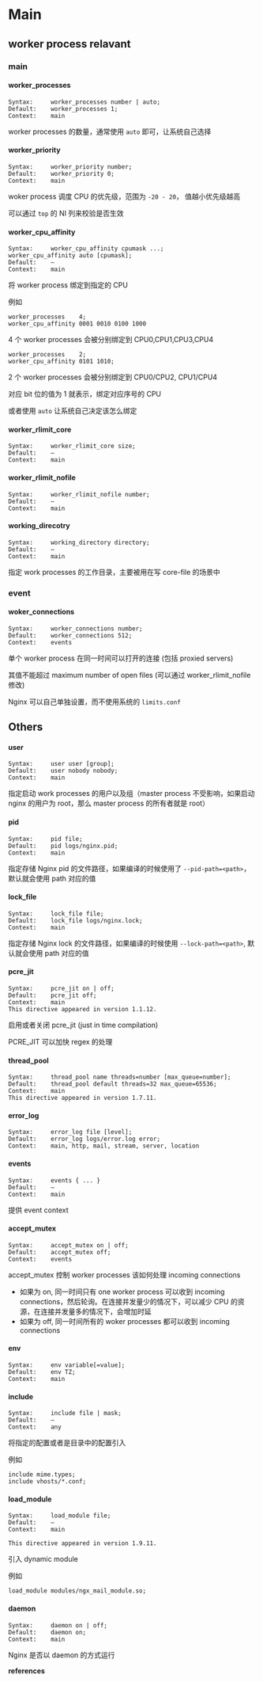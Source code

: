 # Main

## worker process relavant

### main

#### worker_processes

```
Syntax: 	worker_processes number | auto;
Default: 	worker_processes 1;
Context: 	main
```

worker processes 的数量，通常使用 `auto` 即可，让系统自己选择

#### worker_priority

```
Syntax: 	worker_priority number;
Default: 	worker_priority 0;
Context: 	main
```

woker process 调度 CPU 的优先级，范围为 `-20 - 20`， 值越小优先级越高

可以通过 `top`  的 NI 列来校验是否生效

#### worker_cpu_affinity

```
Syntax: 	worker_cpu_affinity cpumask ...;
worker_cpu_affinity auto [cpumask];
Default: 	—
Context: 	main
```

将 worker process 绑定到指定的 CPU

例如

```
worker_processes    4;
worker_cpu_affinity 0001 0010 0100 1000
```

4 个 worker processes 会被分别绑定到 CPU0,CPU1,CPU3,CPU4

```
worker_processes    2;
worker_cpu_affinity 0101 1010;
```

2 个 worker processes 会被分别绑定到 CPU0/CPU2, CPU1/CPU4

对应 bit 位的值为 1 就表示，绑定对应序号的 CPU

或者使用 `auto` 让系统自己决定该怎么绑定

#### worker_rlimit_core

```
Syntax: 	worker_rlimit_core size;
Default: 	—
Context: 	main
```

#### worker_rlimit_nofile

```
Syntax: 	worker_rlimit_nofile number;
Default: 	—
Context: 	main
```

#### working_direcotry

```
Syntax: 	working_directory directory;
Default: 	—
Context: 	main
```

指定 work processes 的工作目录，主要被用在写 core-file 的场景中

### event

#### woker_connections

```
Syntax: 	worker_connections number;
Default: 	worker_connections 512;
Context: 	events
```

单个 worker process 在同一时间可以打开的连接 (包括 proxied servers)

其值不能超过 maximum number of open files (可以通过 worker_rlimit_nofile 修改)

Nginx 可以自己单独设置，而不使用系统的 `limits.conf`

## Others

#### user

```
Syntax: 	user user [group];
Default: 	user nobody nobody;
Context: 	main
```

指定启动 work processes 的用户以及组（master process 不受影响，如果启动 nginx 的用户为 root，那么 master process 的所有者就是 root）

#### pid

```
Syntax: 	pid file;
Default: 	pid logs/nginx.pid;
Context: 	main
```

指定存储 Nginx pid 的文件路径，如果编译的时候使用了 `--pid-path=<path>`，默认就会使用 path 对应的值 

#### lock_file

```
Syntax: 	lock_file file;
Default: 	lock_file logs/nginx.lock;
Context: 	main
```

指定存储 Nginx lock 的文件路径，如果编译的时候使用 `--lock-path=<path>`, 默认就会使用 path 对应的值

#### pcre_jit

```
Syntax: 	pcre_jit on | off;
Default: 	pcre_jit off;
Context: 	main
This directive appeared in version 1.1.12. 
```

启用或者关闭 pcre_jit (just in time compilation)

PCRE_JIT 可以加快 regex 的处理

#### thread_pool

```
Syntax: 	thread_pool name threads=number [max_queue=number];
Default: 	thread_pool default threads=32 max_queue=65536;
Context: 	main
This directive appeared in version 1.7.11. 
```

#### error_log

```
Syntax: 	error_log file [level];
Default: 	error_log logs/error.log error;
Context: 	main, http, mail, stream, server, location
```

#### events

```
Syntax: 	events { ... }
Default: 	—
Context: 	main
```

提供 event context

#### accept_mutex

```
Syntax: 	accept_mutex on | off;
Default: 	accept_mutex off;
Context: 	events
```

accept_mutex 控制 worker processes 该如何处理 incoming connections

- 如果为 on, 同一时间只有 one worker process 可以收到 incoming connections，然后轮询。在连接并发量少的情况下，可以减少 CPU 的资源，在连接并发量多的情况下，会增加时延
- 如果为 off, 同一时间所有的 woker processes 都可以收到 incoming connections

#### env

```
Syntax: 	env variable[=value];
Default: 	env TZ;
Context: 	main
```

#### include

```
Syntax: 	include file | mask;
Default: 	—
Context: 	any
```

将指定的配置或者是目录中的配置引入

例如

```
include mime.types;
include vhosts/*.conf;
```

#### load_module

```
Syntax: 	load_module file;
Default: 	—
Context: 	main

This directive appeared in version 1.9.11. 
```

引入 dynamic module

例如

```
load_module modules/ngx_mail_module.so;
```

#### daemon

```
Syntax: 	daemon on | off;
Default: 	daemon on;
Context: 	main
```

Nginx 是否以 daemon 的方式运行

**references**

[^1]:http://nginx.org/en/docs/ngx_core_module.html